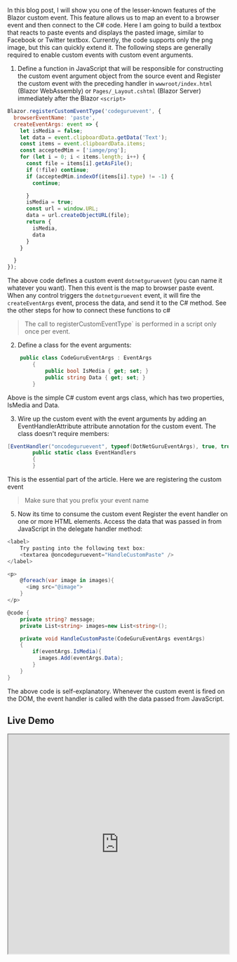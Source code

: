 
In this blog post, I will show you one of the lesser-known features of the Blazor custom event. This feature allows us to map an event to a browser event and then connect to the C# code. 
Here I am going to build a textbox that reacts to paste events and displays the pasted image, similar to Facebook or Twitter textbox.
Currently, the code supports only the png image, but this can quickly extend it.
[](https://blogger.googleusercontent.com/img/a/AVvXsEh-c1r3bZ-Sdckocq_70CGtY_4MRPY4Np9TfBMF49CoGDNGyFKc3USn2izdZVZpVz7z2QhiP4YzVq7WFm32KbhZCBMvmtS4tgdXNlwjEV20fi051C0etSDFF1hmtVnI5ObaN4OpxvbWx87KarrBD1xaYEtpet6Psmwv-PzhHhf4SyUkJpoUJBMczpr4Ow=w400-h281)
The following steps are generally required to enable custom events with custom event arguments.

 1. Define a function in JavaScript that will be responsible for constructing the custom event argument object from the source event and  Register the custom event with the preceding handler in  `wwwroot/index.html`  (Blazor WebAssembly) or  `Pages/_Layout.cshtml`  (Blazor Server) immediately after the Blazor  `<script>`
```js
Blazor.registerCustomEventType('codeguruevent', {
  browserEventName: 'paste',
  createEventArgs: event => {
    let isMedia = false;
    let data = event.clipboardData.getData('Text');
    const items = event.clipboardData.items;
    const acceptedMim = ['iamge/png'];
    for (let i = 0; i < items.length; i++) {
      const file = items[i].getAsFile();
      if (!file) continue;
      if (acceptedMim.indexOf(items[i].type) != -1) {
        continue;

      }
      isMedia = true;
      const url = window.URL;
      data = url.createObjectURL(file);
      return {
        isMedia,
        data
      }
    }

  }
});
```
The above code defines a custom event `dotnetguruevent` (you can name it whatever you want). Then this event is the map to browser paste event. When any control triggers the `dotnetguruevent` event, it will fire the `createEventArgs` event, process the data, and send it to the C# method. See the other steps for how to connect these functions to c#
 >The call to registerCustomEventType`  is performed in a script only once per event.

 2. Define a class for the event arguments:

```csharp
	public class CodeGuruEventArgs : EventArgs
		{
		    public bool IsMedia { get; set; }
		    public string Data { get; set; }
		}
```
Above is the simple C# custom event args class, which has two properties, IsMedia and Data.

 3. Wire up the custom event with the event arguments by adding an EventHandlerAttribute attribute annotation for the custom event. The class doesn't require members:

```csharp
[EventHandler("oncodeguruevent", typeof(DotNetGuruEventArgs), true, true)]
		public static class EventHandlers
		{
		}
```
This is the essential part of the article. Here we are registering the custom event 
> Make sure that you prefix your event name


 5. Now its time to consume the custom event Register the event handler on one or more HTML elements. Access the data that was passed in from JavaScript in the delegate handler method:
```csharp
<label>
    Try pasting into the following text box:
    <textarea @oncodeguruevent="HandleCustomPaste" />
</label>

<p>
    @foreach(var image in images){
      <img src="@image">
    }
</p>

@code {
    private string? message;
    private List<string> images=new List<string>();

    private void HandleCustomPaste(CodeGuruEventArgs eventArgs)
    {
        if(eventArgs.IsMedia){
          images.Add(eventArgs.Data);
        }
    }
}
```
The above code is self-explanatory.
Whenever the custom event is fired on the DOM, the event handler is called with the data passed from JavaScript.

## Live Demo

<iframe width="100%" height="500px" src="https://blazorrepl.telerik.com/repl/embed/GmEUlsOi09g7ff4h31?editor=true&result=true&errorList=false"></iframe>
<!--stackedit_data:
eyJoaXN0b3J5IjpbLTQxMDk5NzczNiwzOTg5OTExNDQsLTE5Mz
A1Njc5MzksLTk3NzA2ODA0MCw5OTA1MzQ4NTEsLTIwNTYxNTgz
OCwxNTU2MDMxODIwLDEwNTM0MzY2ODMsNzMwOTk4MTE2XX0=
-->